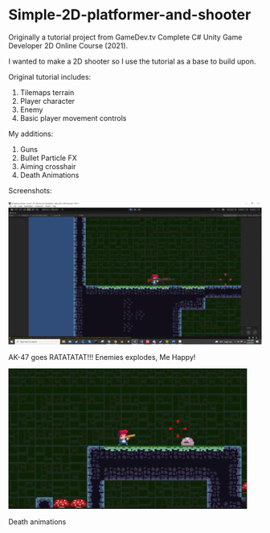 # Simple-2D-platformer-and-shooter

<p> Originally a tutorial project from GameDev.tv Complete C# Unity Game Developer 2D Online Course (2021). </p>
<p> I wanted to make a 2D shooter so I use the tutorial as a base to build upon. </p>

<p> Original tutorial includes:</p>
<ol>
  <li> Tilemaps terrain </li>
  <li> Player character </li>
  <li> Enemy </li>
  <li> Basic player movement controls </li>
</ol>

<p> My additions:</p>
<ol>
  <li> Guns </li>
  <li> Bullet Particle FX </li>
  <li> Aiming crosshair </li>
  <li> Death Animations </li>
</ol>

<p> Screenshots: </p>

![image](image/fae95ce50beb3ec098d77a14a01aeb3cebabfce3.gif)
<p> AK-47 goes RATATATAT!!! Enemies explodes, Me Happy! </p>

![image](image/dismemberment.gif)
<p> Death animations </p>
